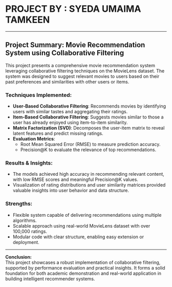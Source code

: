 # PROJECT BY : SYEDA UMAIMA TAMKEEN

---

##  Project Summary: Movie Recommendation System using Collaborative Filtering

This project presents a comprehensive movie recommendation system leveraging collaborative filtering techniques on the MovieLens dataset. The system was designed to suggest relevant movies to users based on their past preferences and similarities with other users or items.

###  Techniques Implemented:
- **User-Based Collaborative Filtering**: Recommends movies by identifying users with similar tastes and aggregating their ratings.
- **Item-Based Collaborative Filtering**: Suggests movies similar to those a user has already enjoyed using item-to-item similarity.
- **Matrix Factorization (SVD)**: Decomposes the user-item matrix to reveal latent features and predict missing ratings.
- **Evaluation Metrics**:
  - Root Mean Squared Error (RMSE) to measure prediction accuracy.
  - Precision@K to evaluate the relevance of top recommendations.

###  Results & Insights:
- The models achieved high accuracy in recommending relevant content, with low RMSE scores and meaningful Precision@K values.
- Visualization of rating distributions and user similarity matrices provided valuable insights into user behavior and data structure.

###  Strengths:
- Flexible system capable of delivering recommendations using multiple algorithms.
- Scalable approach using real-world MovieLens dataset with over 100,000 ratings.
- Modular code with clear structure, enabling easy extension or deployment.

---

**Conclusion:**  
This project showcases a robust implementation of collaborative filtering, supported by performance evaluation and practical insights. It forms a solid foundation for both academic demonstration and real-world application in building intelligent recommender systems.
